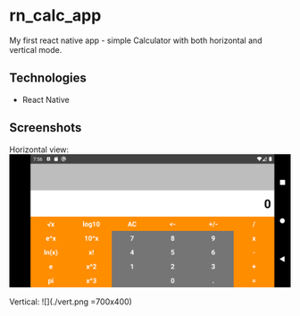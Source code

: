 # rn_calc_app
My first react native app - simple Calculator with both horizontal and vertical mode.


## Technologies
* React Native

## Screenshots 

Horizontal view:
![](./hor.png)


Vertical:
![](./vert.png =700x400)
